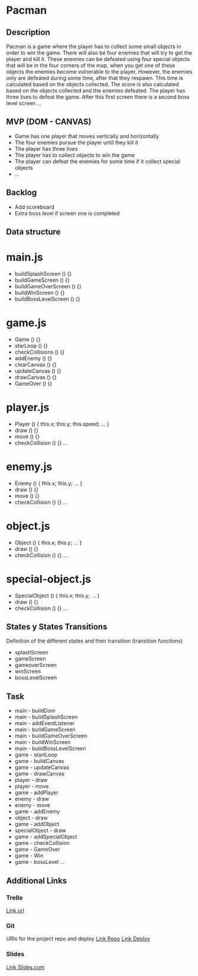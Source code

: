 # Pacman

## Description

Pacman is a game where the player has to collect some small objects in order to win the game. There will also be four enemies that will try to get the player and kill it. These enemies can be defeated using four special objects that will be in the four corners of the map, when you get one of these objects the enemies become vulnerable to the player. However, the enemies only are defeated during some time, after that they respawn. This time is calculated based on the objects collected. The score is also calculated based on the objects collected and the enemies defeated. The player has three lives to defeat the game.
After this first screen there is a second boss level screen ...

## MVP (DOM - CANVAS)

- Game has one player that moves vertically and horizontally
- The four enemies pursue the player until they kill it
- The player has three lives
- The player has to collect objects to win the game
- The player can defeat the enemies for some time if it collect special objects
- ...

## Backlog

- Add scoreboard
- Extra boss level if screen one is completed

## Data structure

# main.js

- buildSplashScreen () {}
- buildGameScreen () {}
- buildGameOverScreen () {}
- buildWinScreen () {}
- buildBossLevelScreen () {}

# game.js

- Game () {}
- starLoop () {}
- checkCollisions () {}
- addEnemy () {}
- clearCanvas () {}
- updateCanvas () {}
- drawCanvas () {}
- GameOver () {}

# player.js

- Player () {
  this.x;
  this.y;
  this.speed;
  ...
  }
- draw () {}
- move () {}
- checkCollision () {}
  ...

# enemy.js

- Enemy () {
  this.x;
  this.y;
  ...
  }
- draw () {}
- move () {}
- checkCollision () {}
  ...

# object.js

- Object () {
  this.x;
  this.y;
  ...
  }
- draw () {}
- checkCollision () {}
  ...

# special-object.js

- SpecialObject () {
  this.x;
  this.y;
  ...
  }
- draw () {}
- checkCollision () {}
  ...

## States y States Transitions

Definition of the different states and their transition (transition functions)

- splashScreen
- gameScreen
- gameoverScreen
- winScreen
- bossLevelScreen

## Task

- main - buildDom
- main - buildSplashScreen
- main - addEventListener
- main - buildGameScreen
- main - buildGameOverScreen
- main - buildWinScreen
- main - buildBossLevelScreen
- game - startLoop
- game - buildCanvas
- game - updateCanvas
- game - drawCanvas
- player - draw
- player - move
- game - addPlayer
- enemy - draw
- enemy - move
- game - addEnemy
- object - draw
- game - addObject
- specialObject - draw
- game - addSpecialObject
- game - checkCollision
- game - GameOver
- game - Win
- game - bossLevel
  ...

## Additional Links

### Trello

[Link url](https://trello.com)

### Git

URls for the project repo and deploy
[Link Repo](https://github.com/)
[Link Deploy](https://....github.io/.../)

### Slides

[Link Slides.com](http://slides.com)
